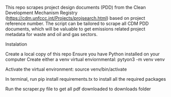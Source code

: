 This repo scrapes project design documents (PDD) from the Clean Development Mechanism Registry (https://cdm.unfccc.int/Projects/projsearch.html) based on project reference number. The script can be tailored to scrape all CDM PDD documents, which will be valuable to get emissions related project metadata for waste and oil and gas sectors. 

Instalation

Create a local copy of this repo
Ensure you have Python installed on your computer
Create either a venv virtual enviornmental: pytyon3 -m venv venv

Activate the virtual environment: source venv/bin/activate

In terminal, run pip install requirements.tx to install all the required packages

Run the scraper.py file to get all pdf downloaded to downloads folder

